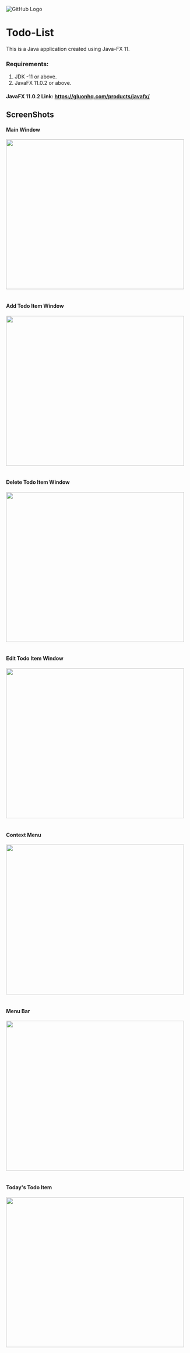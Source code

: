 ![GitHub Logo](/src/com/saransh/todolist/icon/icon.png)
# Todo-List
This is a Java application created using Java-FX 11.

### Requirements:
1. JDK -11 or above.
2. JavaFX 11.0.2 or above.
#### JavaFX 11.0.2 Link: https://gluonhq.com/products/javafx/

## ScreenShots
<p align="center">
 
#### Main Window
<img src="https://github.com/CryptoSingh1337/todo-list/blob/master/ScreenShots/Main.png" width="488" height="410"><br><br>
#### Add Todo Item Window
<img src="https://github.com/CryptoSingh1337/todo-list/blob/master/ScreenShots/Add.png" width="488" height="410"><br><br>
#### Delete Todo Item Window
<img src="https://github.com/CryptoSingh1337/todo-list/blob/master/ScreenShots/delete.png" width="488" height="410"><br><br>
#### Edit Todo Item Window
<img src="https://github.com/CryptoSingh1337/todo-list/blob/master/ScreenShots/edit.png" width="488" height="410"><br><br>
#### Context Menu
<img src="https://github.com/CryptoSingh1337/todo-list/blob/master/ScreenShots/contextMenu.png" width="488" height="410"><br><br>
#### Menu Bar
<img src="https://github.com/CryptoSingh1337/todo-list/blob/master/ScreenShots/MenuBar.png" width="488" height="410"><br><br>
#### Today's Todo Item
<img src="https://github.com/CryptoSingh1337/todo-list/blob/master/ScreenShots/todaysItem.png" width="488" height="410">
</p>
